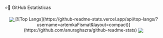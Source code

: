 ⭐🚀 GitHub Estatísticas
</p>  

<a href="https://github.com/PriscilaButzke">
<div align="center">
<a href="https://github.com/artemkaFismat/artemkaFismat">
  <img align="center" src="https://github-readme-stats.vercel.app/api/top-langs/?username=artemkaFismat&theme=dracula&hide_langs_below=1" />
</a>
[![Top Langs](https://github-readme-stats.vercel.app/api/top-langs/?username=artemkaFismat&layout=compact)](https://github.com/anuraghazra/github-readme-stats)
<a href="https://github.com/artemkaFismat/artemkaFismat">
<img align="center" src="https://github-readme-stats.vercel.app/api?username=artemkaFismat&show_icons=true&theme=dracula"
</a>
</div>

